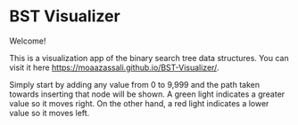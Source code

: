 # BST Visualizer

Welcome!

This is a visualization app of the binary search tree data structures. You can visit it here https://moaazassali.github.io/BST-Visualizer/.

Simply start by adding any value from 0 to 9,999 and the path taken towards inserting that node will be shown. A green light indicates a greater value so it moves right. On the other hand, a red light indicates a lower value so it moves left.
